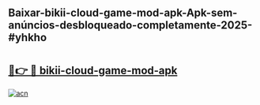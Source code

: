 ## Baixar-bikii-cloud-game-mod-apk-Apk-sem-anúncios-desbloqueado-completamente-2025-#yhkho

# <h2><a href="https://ainizakaria.my?title=bikii-cloud-game-mod-apk&ref=20M">🔗👉 🔴 bikii-cloud-game-mod-apk</a></h2>

[![acn](https://github.com/user-attachments/assets/0f9c940e-d8b0-45ae-aac7-cd30a18b3e1c)](https://ainizakaria.my?title=bikii-cloud-game-mod-apk&ref=20M)

